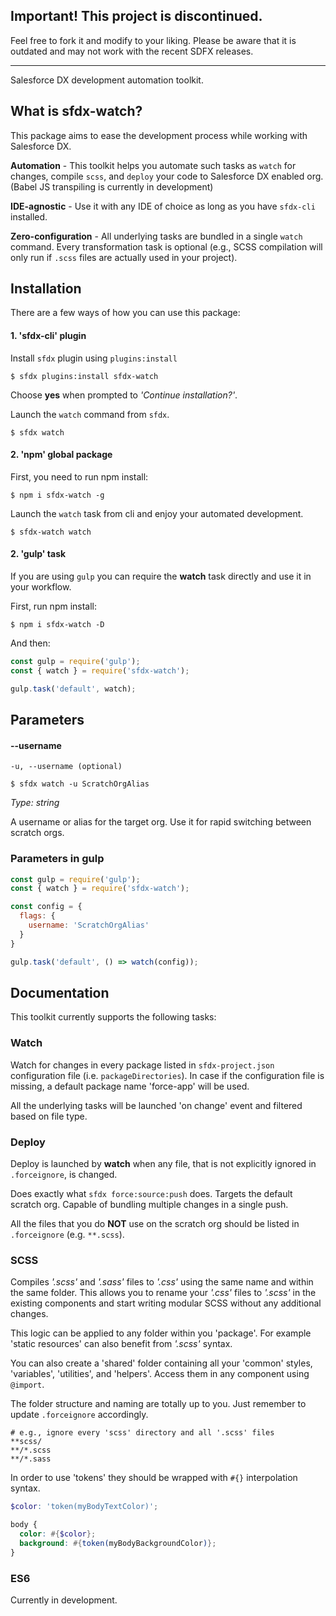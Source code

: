 ## Important! This project is discontinued.

Feel free to fork it and modify to your liking. Please be aware that it is outdated and may not work with the recent SDFX releases.

_____

Salesforce DX development automation toolkit.

## What is sfdx-watch?

This package aims to ease the development process while working with Salesforce DX.

**Automation** - This toolkit helps you automate such tasks as `watch` for changes, compile `scss`, and `deploy` your code to Salesforce DX enabled org. (Babel JS transpiling is currently in development)

**IDE-agnostic** - Use it with any IDE of choice as long as you have `sfdx-cli` installed.

**Zero-configuration** - All underlying tasks are bundled in a single `watch` command. Every transformation task is optional (e.g., SCSS compilation will only run if `.scss` files are actually used in your project).

## Installation

There are a few ways of how you can use this package:

#### 1. 'sfdx-cli' plugin

Install `sfdx` plugin using `plugins:install`

```console
$ sfdx plugins:install sfdx-watch
```

Choose **yes** when prompted to *'Continue installation?'*.

Launch the `watch` command from `sfdx`.

```console
$ sfdx watch
```

#### 2. 'npm' global package

First, you need to run npm install:

```console
$ npm i sfdx-watch -g
```

Launch the `watch` task from cli and enjoy your automated development.

```console
$ sfdx-watch watch
```

#### 2. 'gulp' task

If you are using `gulp` you can require the **watch** task directly and use it in your workflow.

First, run npm install:

```console
$ npm i sfdx-watch -D
```

And then:

```javascript
const gulp = require('gulp');
const { watch } = require('sfdx-watch');

gulp.task('default', watch);
```

## Parameters

#### --username

```
-u, --username (optional)
```

```console
$ sfdx watch -u ScratchOrgAlias
```

*Type: string*

A username or alias for the target org. Use it for rapid switching between scratch orgs.

### Parameters in gulp

```javascript
const gulp = require('gulp');
const { watch } = require('sfdx-watch');

const config = {
  flags: {
    username: 'ScratchOrgAlias'
  }
}

gulp.task('default', () => watch(config));
```

## Documentation

This toolkit currently supports the following tasks:

### Watch

Watch for changes in every package listed in `sfdx-project.json` configuration file (i.e. `packageDirectories`). In case if the configuration file is missing, a default package name 'force-app' will be used.

All the underlying tasks will be launched 'on change' event and filtered based on file type.

### Deploy

Deploy is launched by **watch** when any file, that is not explicitly ignored in `.forceignore`, is changed.

Does exactly what `sfdx force:source:push` does. Targets the default scratch org. Capable of bundling multiple changes in a single push.

All the files that you do **NOT** use on the scratch org should be listed in `.forceignore` (e.g. `**.scss`).

### SCSS

Compiles *'.scss'* and *'.sass'* files to *'.css'* using the same name and within the same folder. This allows you to rename your *'.css'* files to *'.scss'* in the existing components and start writing modular SCSS without any additional changes.

This logic can be applied to any folder within you 'package'. For example 'static resources' can also benefit from *'.scss'* syntax.

You can also create a 'shared' folder containing all your 'common' styles, 'variables', 'utilities', and 'helpers'. Access them in any component using `@import`.

The folder structure and naming are totally up to you. Just remember to update `.forceignore` accordingly.

```
# e.g., ignore every 'scss' directory and all '.scss' files
**scss/
**/*.scss
**/*.sass
```

In order to use 'tokens' they should be wrapped with `#{}` interpolation syntax.

```scss
$color: 'token(myBodyTextColor)';

body {
  color: #{$color};
  background: #{token(myBodyBackgroundColor)};
}
```

### ES6

Currently in development.
